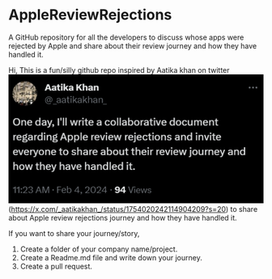 # AppleReviewRejections
A GitHub repository for all the developers to discuss whose apps were rejected by Apple and share about their review journey and how they have handled it.


Hi, This is a fun/silly github repo inspired by Aatika khan on twitter
![Alt text](image.png)
 (https://x.com/_aatikakhan_/status/1754020242114904209?s=20) to share about Apple review rejections journey and how they have handled it.


If you want to share your journey/story, 

1. Create a folder of your company name/project.
2. Create a Readme.md file and write down your journey. 
3. Create a pull request.  
